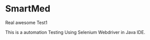 # SmartMed


Real awesome Test1 

This is a automation Testing Using Selenium Webdriver in Java IDE.
